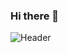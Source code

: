### Hi there 👋
![Header](https://www.google.com/imgres?imgurl=https%3A%2F%2Fpng.pngtree.com%2Fthumb_back%2Ffh260%2Fbackground%2F20220215%2Fpngtree-pure-original-warm-solid-banner-background-image_923708.jpg&tbnid=PbD1DWdcHkWwpM&vet=12ahUKEwiI6cH7zYKDAxXrF2IAHZ0mC8EQMygCegQIARBX..i&imgrefurl=https%3A%2F%2Fpngtree.com%2Ffree-backgrounds-photos%2Fsolid-banner&docid=H1HmkCfAaHu3eM&w=1108&h=404&q=one%20color%20background%20banner&ved=2ahUKEwiI6cH7zYKDAxXrF2IAHZ0mC8EQMygCegQIARBX)
<!--
**tkillia2/tkillia2** is a ✨ _special_ ✨ repository because its `README.md` (this file) appears on your GitHub profile.

Here are some ideas to get you started:

- 🔭 I’m currently working on ...
- 🌱 I’m currently learning ...
- 👯 I’m looking to collaborate on ...
- 🤔 I’m looking for help with ...
- 💬 Ask me about ...
- 📫 How to reach me: ...
- 😄 Pronouns: ...
- ⚡ Fun fact: ...
-->
